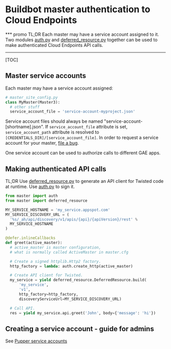 <!--
Copyright 2015 The Chromium Authors. All rights reserved.
Use of this source code is governed by a BSD-style license that can be
found in the LICENSE file.
-->

# Buildbot master authentication to Cloud Endpoints

*** promo
TL;DR Each master may have a service account assigned to it. Two modules
[auth.py](https://chromium.googlesource.com/chromium/tools/build/+/master/scripts/master/auth.py)
and
[deferred_resource.py](https://chromium.googlesource.com/chromium/tools/build/+/master/scripts/master/deferred_resource.py)
together can be used to make authenticated Cloud Endpoints API calls.
***

[TOC]

## Master service accounts

Each master may have a service account assigned:

```python
# master_site_config.py
class MyMaster(Master3):
  # other stuff
  service_account_file = 'service-account-myproject.json'
```

Service account files should always be named
"service-account-[shortname].json". If `service_account_file` attribute
is set, `service_account_path` attribute is resolved to
`[CREDENTIALS_DIR]/[service_account_file]`. In order to request a
service account for your master,
[file a bug](https://code.google.com/p/chromium/issues/entry?template=Build%20Infrastructure&labels=Infra-Labs,Restrict-View-Google&summary=Service%20account%20[short%20name]%20for%20master.[master_name]&comment=Please%20provide%20a%20service%20account%20json%20key%20file%20%22service-account-[short%20name].json%22%20on%20[master%20machine].%0A%0DInstructions%20for%20admins%20to%20create%20service%20accounts:%20https://sites.google.com/a/google.com/chrome-infrastructure/appspot-instances/buildbot-master-authentication-to-gae-apps).

One service account can be used to authorize calls to different GAE
apps.

## Making authenticated API calls

TL;DR Use
[deferred_resource.py](https://chromium.googlesource.com/chromium/tools/build/+/master/scripts/master/deferred_resource.py)
to generate an API client for Twisted code at runtime. Use
[auth.py](https://chromium.googlesource.com/chromium/tools/build/+/master/scripts/master/auth.py)
to sign it.

```python
from master import auth
from master import deferred_resource

MY_SERVICE_HOSTNAME = 'my_service.appspot.com'
MY_SERVICE_DISCOVERY_URL = (
  '%s/_ah/api/discovery/v1/apis/{api}/{apiVersion}/rest' %
  MY_SERVICE_HOSTNAME
)

@defer.inlineCallbacks
def greet(active_master):
  # active_master is master configuration,
  # what is normally called ActiveMaster in master.cfg

  # Create a signed httplib.Http2 factory.
  http_factory = lambda: auth.create_http(active_master)

  # Create API client for Twisted.
  my_service = yield deferred_resource.DeferredResource.build(
      'my_service',
      'v1',
      http_factory=http_factory,
      discoveryServiceUrl=MY_SERVICE_DISCOVERY_URL)

  # Call API.
  res = yield my_service.api.greet('John', body={'message': 'hi'})
```

## Creating a service account - guide for admins

See [Pupper service accounts](https://sites.google.com/a/google.com/chrome-infrastructure/systems/puppet/puppet-service-accounts)
